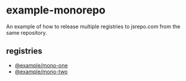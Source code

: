 # example-monorepo

An example of how to release multiple registries to jsrepo.com from the same repository. 

## registries
- [@example/mono-one](https://www.jsrepo.com/@example/mono-one)
- [@example/mono-two](https://www.jsrepo.com/@example/mono-two)
